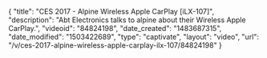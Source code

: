 {
    "title": "CES 2017 - Alpine Wireless Apple CarPlay [iLX-107]",
    "description": "Abt Electronics talks to alpine about their Wireless Apple CarPlay.",
    "videoid": "84824198",
    "date_created": "1483687315",
    "date_modified": "1503422689",
    "type": "captivate",
    "layout": "video",
    "url": "\/v\/ces-2017-alpine-wireless-apple-carplay-ilx-107\/84824198"
}